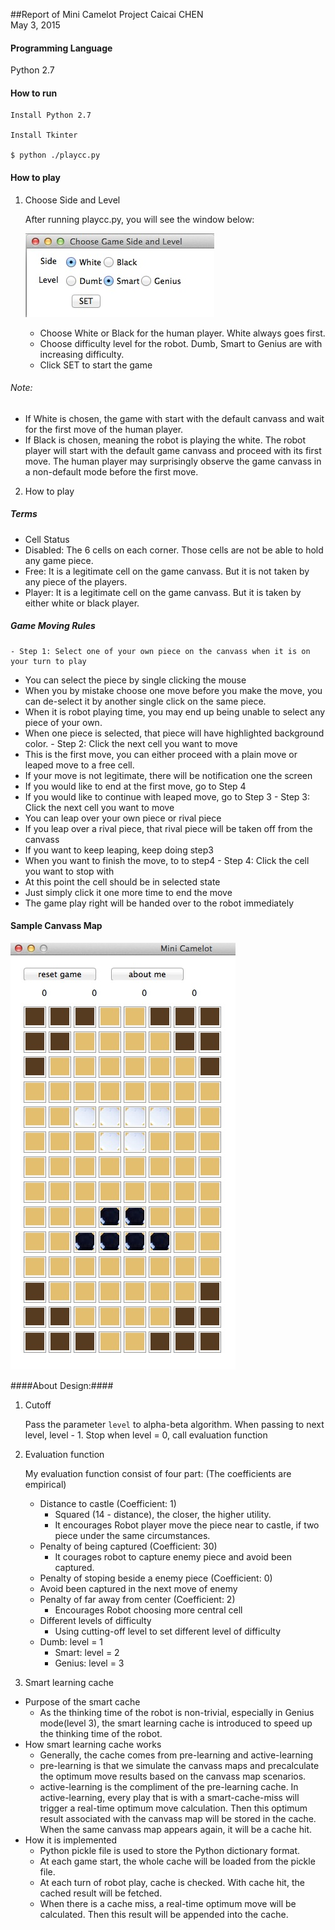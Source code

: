 ##Report of Mini Camelot Project
Caicai CHEN<br>
May 3, 2015

#### Programming Language

  Python 2.7

#### How to run

	Install Python 2.7

	Install Tkinter

	$ python ./playcc.py

#### How to play

1. Choose Side and Level

	After running playcc.py, you will see the window below:
	
	![Image of SET](images/SideLevel.jpg)	

	- Choose White or Black for the human player. White always goes first.  
	- Choose difficulty level for the robot. Dumb, Smart to Genius are with increasing difficulty.
	- Click SET to start the game

  ###### Note: 
  - If White is chosen, the game with start with the default canvass and wait for the first move of the human player.
  - If Black is chosen, meaning the robot is playing the white. The robot player will start with the default game canvass and proceed with its first move. The human player may surprisingly observe the game canvass in a non-default mode before the first move.
	
2. How to play	

  ##### Terms
  - Cell Status
   - Disabled: The 6 cells on each corner. Those cells are not be able to hold any game piece.
   - Free: It is a legitimate cell on the game canvass. But it is not taken by any piece of the players.
   - Player: It is a legitimate cell on the game canvass. But it is taken by either white or black player.

  ##### Game Moving Rules
	- Step 1: Select one of your own piece on the canvass when it is on your turn to play
   - You can select the piece by single clicking the mouse
   - When you by mistake choose one move before you make the move, you can de-select it by another single click on the same piece.
   - When it is robot playing time, you may end up being unable to select any piece of your own.
   - When one piece is selected, that piece will have highlighted background color.
	- Step 2: Click the next cell you want to move
   - This is the first move, you can either proceed with a plain move or leaped move to a free cell.
   - If your move is not legitimate, there will be notification one the screen
   - If you would like to end at the first move, go to Step 4
   - If you would like to continue with leaped move, go to Step 3
	- Step 3: Click the next cell you want to move
   - You can leap over your own piece or rival piece
   - If you leap over a rival piece, that rival piece will be taken off from the canvass
   - If you want to keep leaping, keep doing step3
   - When you want to finish the move, to to step4
	- Step 4: Click the cell you want to stop with
   - At this point the cell should be in selected state
   - Just simply click it one more time to end the move
   - The game play right will be handed over to the robot immediately
	
#### Sample Canvass Map
  ![Image of canvass](images/Canvass.jpg)	

####About Design:####

1. Cutoff

	Pass the parameter `level` to alpha-beta algorithm. 
	When passing to next level, level - 1.
	Stop when level = 0, call evaluation function
	
2. Evaluation function

	My evaluation function consist of four part: (The coefficients are empirical)
	- Distance to castle (Coefficient: 1)
		- Squared (14 - distance), the closer, the higher utility.
		- It encourages Robot player move the piece near to castle, if two piece under the same circumstances.
	- Penalty of being captured (Coefficient: 30)
		- It courages robot to capture enemy piece and avoid been captured.
	- Penalty of stoping beside a enemy piece (Coefficient: 0)
    - Avoid been captured in the next move of enemy
	- Penalty of far away from center (Coefficient: 2) 
		- Encourages Robot choosing more central cell
	- Different levels of difficulty
		- Using cutting-off level to set different level of difficulty 
    - Dumb: level = 1
		- Smart: level = 2
		- Genius: level = 3

3. Smart learning cache

  - Purpose of the smart cache
    - As the thinking time of the robot is non-trivial, especially in Genius mode(level 3), the smart learning cache is introduced to speed up the thinking time of the robot.
  - How smart learning cache works
    - Generally, the cache comes from pre-learning and active-learning
    - pre-learning is that we simulate the canvass maps and precalculate the optimum move results based on the canvass map scenarios. 
    - active-learning is the compliment of the pre-learning cache. In active-learning, every play that is with a smart-cache-miss will trigger a real-time optimum move calculation. Then this optimum result associated with the canvass map will be stored in the cache. When the same canvass map appears again, it will be a cache hit.
  - How it is implemented
    - Python pickle file is used to store the Python dictionary format.
    - At each game start, the whole cache will be loaded from the pickle file.
    - At each turn of robot play, cache is checked. With cache hit, the cached result will be fetched.
    - When there is a cache miss, a real-time optimum move will be calculated. Then this result will be appended into the cache.
	
